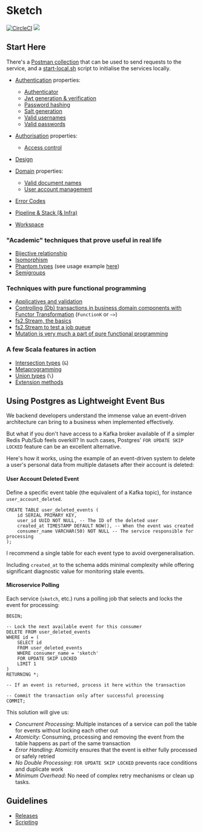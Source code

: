 # Sketch

[![CircleCI](https://dl.circleci.com/status-badge/img/gh/rafaelfiume/sketch/tree/main.svg?style=svg)](https://dl.circleci.com/status-badge/redirect/gh/rafaelfiume/sketch/tree/main) [<img src="https://img.shields.io/badge/dockerhub-images-blue.svg?logo=LOGO">](<https://hub.docker.com/repository/docker/rafaelfiume/sketch/general>)


## Start Here

There's a [Postman collection](docs/Sketch.postman_collection.json) that can be used to send requests to the service,
and a [start-local.sh](/tools/stack/start-local.sh) script to initialise the services locally.

 - [Authentication](docs/Auth.md) properties:
   - [Authenticator](auth/src/test/scala/org/fiume/sketch/auth/AuthenticatorSpec.scala)
   - [Jwt generation & verification](auth/src/test/scala/org/fiume/sketch/auth/JwtIssuerSpec.scala)
   - [Password hashing](shared-auth/src/test/scala/org/fiume/sketch/shared/auth/HashedPasswordSpec.scala)
   - [Salt generation](shared-auth/src/test/scala/org/fiume/sketch/shared/auth/SaltSpec.scala)
   - [Valid usernames](shared-auth/src/test/scala/org/fiume/sketch/shared/auth/UsernameSpec.scala)
   - [Valid passwords](shared-auth/src/test/scala/org/fiume/sketch/shared/auth/PlainPasswordSpec.scala)

 - [Authorisation](docs/Authorisation.md) properties:
   - [Access control](auth/src/test/scala/org/fiume/sketch/auth/UsersManagerSpec.scala)

 - [Design](docs/Design.md)

 - [Domain](docs/Domain.md) properties:
   - [Valid document names](shared-domain/src/test/scala/org/fiume/sketch/shared/domain/documents/DocumentSpec.scala)
   - [User account management](auth/src/test/scala/org/fiume/sketch/auth/UsersManagerSpec.scala)

 - [Error Codes](docs/ErrorCodes.md)

 - [Pipeline & Stack (& Infra)](docs/Pipeline.md)

 - [Workspace](docs/Workspace.md)


### "Academic" techniques that prove useful in real life

 - [Bijective relationship](shared-components/src/test/scala/org/fiume/sketch/shared/common/ServiceStatusContractSpec.scala)
 - [Isomorphism](auth/src/test/scala/org/fiume/sketch/auth/KeyStringifierSpec.scala)
 - [Phantom types](shared-components/src/main/scala/org/fiume/sketch/shared/common/EntityId.scala) (see usage example [here](shared-components/src/test/scala/org/fiume/sketch/shared/common/EntityIdSpec.scala))
 - [Semigroups](shared-components/src/test/scala/org/fiume/sketch/shared/common/troubleshooting/ErrorDetailsLawsSpec.scala)

### Techniques with pure functional programming

 - [Applicatives and validation](shared-auth/src/main/scala/org/fiume/sketch/shared/auth/domain/Passwords.scala)
 - [Controlling (Db) transactions in business domain components with Functor Transformation](shared-components/src/main/scala/org/fiume/sketch/shared/common/algebras/Store.scala) (`FunctionK` or `~>`)
 - [fs2.Stream, the basics](shared-components/src/main/scala/org/fiume/sketch/shared/common/jobs/PeriodicJob.scala)
 - [fs2.Stream to test a job queue](storage/src/it/scala/org/fiume/sketch/storage/auth0/postgres/PostgresEventsStoreSpec.scala)
 - [Mutation is very much a part of pure functional programming](shared-auth/src/test/scala/org/fiume/sketch/shared/auth/testkit/ScheduledAccountDeletionEventFlowContext.scala)

### A few Scala features in action

 - [Intersection types](shared-components/src/test/scala/org/fiume/sketch/shared/common/testkit/JobErrorHandlerContext.scala) (`&`)
 - [Metaprogramming](shared-components/src/main/scala/org/fiume/sketch/shared/common/Macros.scala)
 - [Union types](auth/src/main/scala/org/fiume/sketch/auth/UsersManager.scala) (`\`)
 - [Extension methods](shared-account-management/src/main/scala/org/fiume/sketch/shared/account/management/http/model/AccountStateTransitionErrorSyntax.scala)


## Using Postgres as Lightweight Event Bus

We backend developers understand the immense value an event-driven architecture can bring to a business when implemented effectively.

But what if you don't have access to a Kafka broker available of if a simpler Redis Pub/Sub feels overkill?
In such cases, Postgres' `FOR UPDATE SKIP LOCKED` feature can be an excellent alternative.

Here's how it works, using the example of an event-driven system to delete a user's personal data from multiple datasets after their account is deleted:

#### User Account Deleted Event

Define a specific event table (the equivalent of a Kafka topic), for instance `user_account_deleted`.

```
CREATE TABLE user_deleted_events (
    id SERIAL PRIMARY KEY,
    user_id UUID NOT NULL, -- The ID of the deleted user
    created_at TIMESTAMP DEFAULT NOW(), -- When the event was created
    consumer_name VARCHAR(50) NOT NULL -- The service responsible for processing
);
```

I recommend a single table for each event type to avoid overgeneralisation.

Including `created_at` to the schema adds minimal complexity while offering significant diagnostic value for monitoring stale events. 

#### Microservice Polling

Each service (`sketch`, etc.) runs a polling job that selects and locks the event for processing:

```
BEGIN;

-- Lock the next available event for this consumer
DELETE FROM user_deleted_events
WHERE id = (
    SELECT id
    FROM user_deleted_events
    WHERE consumer_name = 'sketch'
    FOR UPDATE SKIP LOCKED
    LIMIT 1
)
RETURNING *;

-- If an event is returned, process it here within the transaction

-- Commit the transaction only after successful processing
COMMIT;
```

This solution will give us:
 - *Concurrent Processing*: Multiple instances of a service can poll the table for events without locking each other out
 - *Atomicity:* Consuming, processing and removing the event from the table happens as part of the same transaction
 - *Error Handling*: Atomicity ensures that the event is either fully processed or safely retried
 - *No Double Processing*: `FOR UPDATE SKIP LOCKED` prevents race conditions and duplicate work
 - *Minimum Overhead*: No need of complex retry mechanisms or clean up tasks.

## Guidelines

 - [Releases](docs/artigiani/Releases.md)
 - [Scripting](docs/artigiani/Scripting)
